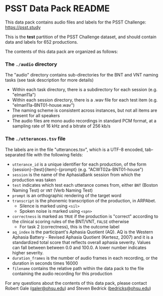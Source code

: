 # PSST Data Pack README

This data pack contains audio files and labels for the PSST Challenge: https://psst.study

This is the **test** partition of the PSST Challenge dataset, and should contain data and labels for 652 productions.

The contents of this data pack are organized as follows:

### The `./audio` directory

The "audio" directory contains sub-directories for the BNT and VNT naming tasks (see task description for more details)

- Within each task directory, there is a subdirectory for each session (e.g. "elman11a")
- Within each session directory, there is a .wav file for each test item (e.g. "elman11a-BNT01-house.wav")
- The naming scheme is consistent across instances, but not all items are present for all speakers
- The audio files are mono audio recordings in standard PCM format, at a sampling rate of 16 kHz and a bitrate of 256 kb/s

### The `./utterances.tsv` file

The labels are in the file "utterances.tsv", which is a UTF-8 encoded, tab-separated file with the following fields:

  - `utterance_id` is a unique identifier for each production, of the form {session}-{test}{item}-{prompt} (e.g. "ACWT02a-BNT01-house")
  - `session` is the name of the AphasiaBank session from which the production was taken
  - `test` indicates which test each utterance comes from, either `BNT` (Boston Naming Test) or `VNT` (Verb Naming Test)
  - `prompt` is an orthographic rendering of the target word
  - `transcript` is the phonemic transcription of the production, in ARPAbet.
      - Silence is marked using `<sil>`
      - Spoken noise is marked using `<spn>`
  - `correctness` is marked as `TRUE` if the production is "correct" according to the clinical scoring rules of the BNT/VNT, `FALSE` otherwise
      - For task 2 (correctness), this is the outcome label
  - `aq_index` is the participant's Aphasia Quotient (AQ).  AQ is the Western Aphasia Battery - Revised Aphasia Quotient (Kertesz, 2007) and it is a standardized total score that reflects overall aphasia severity. Values can fall between between 0.0 and 100.0. A lower number indicates higher severity.
  - `duration_frames` is the number of audio frames in each recording, or the duration in seconds times 16000
  - `filename` contains the relative path within the data pack to the file containing the audio recording for this production

For any questions about the contents of this data pack, please contact Robert Gale (galer@ohsu.edu) and Steven Bedrick (bedricks@ohsu.edu)